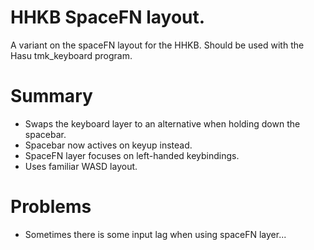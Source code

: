 # HHKB SpaceFN layout.
A variant on the spaceFN layout for the HHKB.
Should be used with the Hasu tmk_keyboard program.

# Summary
* Swaps the keyboard layer to an alternative when holding down the spacebar.
* Spacebar now actives on keyup instead.
* SpaceFN layer focuses on left-handed keybindings.
* Uses familiar WASD layout.

# Problems
* Sometimes there is some input lag when using spaceFN layer...